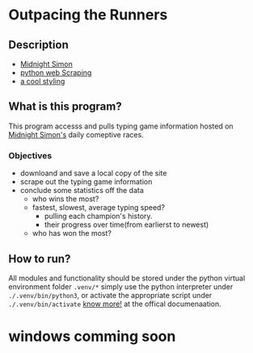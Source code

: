 # Outpacing the Runners

## Description
- [Midnight Simon](https://midnightsimon.com/)
- [python web Scraping](https://automatetheboringstuff.com/2e/chapter12/)
- [a cool styling](https://fauux.neocities.org/)

## What is this program?
This program accesss and pulls typing game information hosted on [Midnight Simon's](https://midnightsimon.com/) daily comeptive races.

### Objectives
- downloand and save a local copy of the site
- scrape out the typing game information
- conclude some statistics off the data
    - who wins the most?
    - fastest, slowest, average typing speed?
        - pulling each champion's history.
        - their progress over time(from earlierst to newest)
    - who has won the most?

## How to run?
All modules and functionality should be stored under the python virtual environment folder `.venv/*`
simply use the python interpreter under `./.venv/bin/python3`, or activate the appropriate script under `./.venv/bin/activate` [know more!](https://docs.python.org/3/library/venv.html) at the offical documenaation.


# windows comming soon
